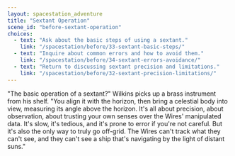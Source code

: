 ```yaml
---
layout: spacestation_adventure
title: "Sextant Operation"
scene_id: "before-sextant-operation"
choices:
  - text: "Ask about the basic steps of using a sextant."
    link: "/spacestation/before/33-sextant-basic-steps/"
  - text: "Inquire about common errors and how to avoid them."
    link: "/spacestation/before/34-sextant-errors-avoidance/"
  - text: "Return to discussing sextant precision and limitations."
    link: "/spacestation/before/32-sextant-precision-limitations/"
---
```


"The basic operation of a sextant?" Wilkins picks up a brass instrument from his shelf. "You align it with the horizon, then bring a celestial body into view, measuring its angle above the horizon. It's all about precision, about observation, about trusting your own senses over the Wires' manipulated data. It's slow, it's tedious, and it's prone to error if you're not careful. But it's also the only way to truly go off-grid. The Wires can't track what they can't see, and they can't see a ship that's navigating by the light of distant suns."
